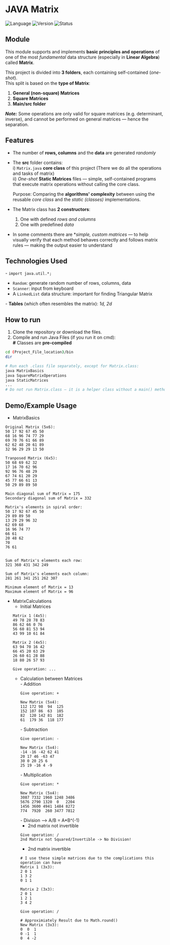 # JAVA Matrix
![Language](https://img.shields.io/badge/Language-Java-blue)
![Version](https://img.shields.io/badge/Version-1.0-orange)
![Status](https://img.shields.io/badge/Status-In_Progress-yellow)

## Module
This module supports and implements **basic principles and operations** of one of the most *fundamental* data structure (especially in **Linear Algebra**) called **Matrix**. 

This project is divided into **3 folders**, each containing self-contained (*one-shot*).<br> 
This split is based on the **type of Matrix**:
1. **General (non-square) Matrices**
2. **Square Matrices**
3. **Main/src folder**

***Note:*** Some operations are only valid for square matrices (e.g. determinant, inverse), and cannot be performed on general matrices — hence the separation.

## Features
- The number of **rows, columns** and the **data** are generated *randomly*
- The **src** folder contains:<br>
  i) `Matrix.java` **core class** of this project (There we do all the operations and tasks of matrix) <br>
  ii) *One-shot* **Static Matrices** files — simple, self-contained programs that execute matrix operations without calling the core class.

  Purpose: Comparing the **algorithms' complexity** between using the reusable *core class* and the *static (classes)* implementations. 
- The Matrix class has **2 constructors**:
  1. One with defined *rows and columns*
  2. One with predefined *data*
- In some comments there are **simple, custom matrices* — to help visually verify that each method behaves correctly and follows matrix rules — making the output easier to understand   

## Technologies Used
\- `import java.util.*;` 
  - `Random`: generate random number of rows, columns, data
  - `Scanner`: input from keyboard
  - A `LinkedList` data structure: important for finding Triangular Matrix 

\- **Tables** (which often resembles the matrix): *1d, 2d*

## How to run
1. Clone the repository or download the files.
2. Compile and run Java Files (if you run it on cmd):<br>
**\#** Classes are **pre-compiled**
```bash
cd (Project_File_location)/bin
dir

# Run each .class file separately, except for Matrix.class:
java MatrixBasics
java SquareMatrixOperations
java StaticMatrices
...
# Do not run Matrix.class — it is a helper class without a main() method.
```

## Demo/Example Usage
- MatrixBasics
```
Original Matrix (5x6):
50 17 92 67 45 50 
68 16 96 74 77 29 
69 70 76 61 66 89 
62 62 48 20 61 89 
32 96 29 29 13 50 

Tranposed Matrix (6x5):
50 68 69 62 32 
17 16 70 62 96 
92 96 76 48 29 
67 74 61 20 29 
45 77 66 61 13 
50 29 89 89 50 

Main diagonal sum of Matrix = 175
Secondary diagonal sum of Matrix = 332

Matrix's elements in spiral order:
50 17 92 67 45 50 
29 89 89 50 
13 29 29 96 32 
62 69 68 
16 96 74 77 
66 61 
20 48 62 
70 
76 61 


Sum of Matrix's elements each row: 
321 360 431 342 249 

Sum of Matrix's elements each column: 
281 261 341 251 262 307 

Minimum element of Matrix = 13
Maximum element of Matrix = 96
```
- MatrixCalculations
  - Initial Matrices 
  ```
  Matrix 1 (4x5):
  49 78 28 78 83 
  86 62 66 0 76 
  56 60 81 53 94 
  43 99 10 61 84 
  
  Matrix 2 (4x5):
  63 94 70 16 42 
  66 45 20 63 29 
  26 60 61 28 88 
  18 80 26 57 93 
  
  Give operation: ...
  ```
  - Calculation between Matrices <br>
    \- Addition
    ```
    Give operation: +
  
    New Matrix (5x4):
    112 172 98  94  125 
    152 107 86  63  105 
    82  120 142 81  182 
    61  179 36  118 177
    ```
    \- Subtraction
    ```
    Give operation: -
  
    New Matrix (5x4):
    -14 -16 -42 62 41 
    20 17 46 -63 47 
    30 0 20 25 6 
    25 19 -16 4 -9
    ```
    \-  Multiplication
    ```
    Give operation: *

    New Matrix (5x4):
    3087 7332 1960 1248 3486 
    5676 2790 1320  0   2204 
    1456 3600 4941 1484 8272 
    774  7920  260 3477 7812 
    ```
    \- Division --> A/B = A*B^(-1)
      * 2nd matrix not invertible
      ```
      Give operation: /
      2nd Matrix not Squared/Invertible -> No Division!
      ```
      * 2nd matrix invertible  
      ```
      # I use these simple matrices due to the complications this operation can have
      Matrix 1 (3x3):
      2 0 1 
      1 3 2 
      0 1 1 
      
      Matrix 2 (3x3):
      2 0 1 
      1 2 1 
      3 4 2 
      
      Give operation: /

      # Approximiately Result due to Math.round()
      New Matrix (3x3):
      0  0  1 
      0 -1  1 
      0  4 -2 
      ```
